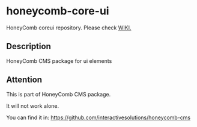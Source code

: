 # honeycomb-core-ui
HoneyComb coreui repository. Please check [WIKI.](https://github.com/interactivesolutions/honeycomb-core-ui/wiki/Formbuilder)

## Description

HoneyComb CMS package for ui elements

## Attention

This is part of HoneyComb CMS package.

It will not work alone.

You can find it in:
https://github.com/interactivesolutions/honeycomb-cms
